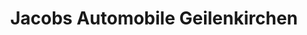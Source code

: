 ---
title: "Jacobs Automobile Geilenkirchen"
url: /geilenkirchen/jacobs-automobile-geilenkirchen/
shop: Autohaus
---